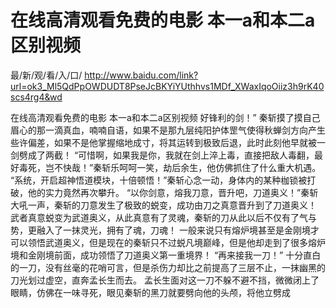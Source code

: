 # 在线高清观看免费的电影 本一a和本二a区别视频

最/新/观/看/入/口/ http://www.baidu.com/link?url=ok3_Ml5QdPpOWDUDT8PseJcBKYiYUthhvs1MDf_XWaxIqoOiiz3h9rK40scs4rg4&wd

在线高清观看免费的电影 本一a和本二a区别视频
好锋利的剑！”
    秦斩摸了摸自己眉心的那一滴真血，喃喃自语，如果不是那九层纯阳护体罡气使得秋蝉剑方向产生些许偏差，如果不是他掌握缩地成寸，将其运转到极致后退，此时此刻他早就被一剑劈成了两截！
    “可惜啊，如果我是你，我就在剑上淬上毒，直接把敌人毒翻，最好毒死，岂不快哉！”秦斩乐呵呵一笑，劫后余生，他仿佛抓住了什么重大机遇。
    “系统，开启超神悟道模块，十倍顿悟！”秦斩心念一动，身体内的某种枷锁被打破，他的实力竟然再次攀升。
    “以你剑意，熔我刀意，晋升吧，刀道奥义！”秦斩大吼一声，秦斩的刀意发生了极致的蜕变，成功由刀之真意晋升到了刀道奥义！
    武者真意蜕变为武道奥义，从此真意有了灵魂，秦斩的刀从此以后不仅有了气与势，更融入了一抹灵光，拥有了魂，刀魂！
    一般来说只有熔炉境甚至是金刚境才可以领悟武道奥义，但是现在的秦斩只不过蜕凡境巅峰，但是他却走到了很多熔炉境和金刚境前面，成功领悟了刀道奥义第一重境界！
    “再来接我一刀！”
    十分直白的一刀，没有丝毫的花哨可言，但是杀伤力却比之前提高了三层不止，一抹幽黑的刀光划过虚空，直奔孟长生而去。
    孟长生面对这一刀不躲不避不挡，微微闭上了眼睛，仿佛在一味寻死，眼见秦斩的黑刀就要劈向他的头颅，将他立劈成
